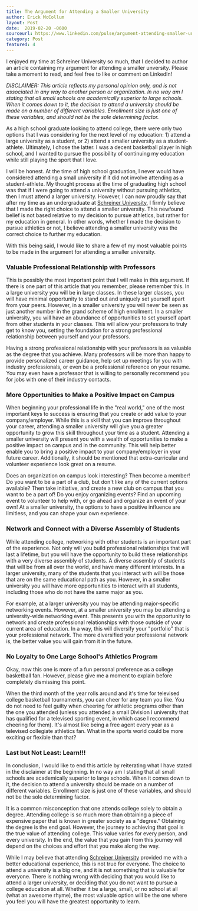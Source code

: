 ```yaml
---
title: The Argument for Attending a Smaller University
author: Erick McCollum
layout: Post
date:  2019-02-20 -0600
sourceurl: https://www.linkedin.com/pulse/argument-attending-smaller-university-frederick-erick-mccollum/
category: Post
featured: 4
---
```


I enjoyed my time at Schreiner University so much, that I decided to author an article containing my argument for attending a smaller unversity. Please take a moment to read, and feel free to like or comment on LinkedIn!

*DISCLAIMER: This article reflects my personal opinion only, and is not associated in any way to another person or organization. In no way am I stating that all small schools are academically superior to large schools. When it comes down to it, the decision to attend a university should be made on a number of different variables. Enrollment size is just one of these variables, and should not be the sole determining factor.*

As a high school graduate looking to attend college, there were only two options that I was considering for the next level of my education: 1) attend a large university as a student, or 2) attend a smaller university as a student-athlete. Ultimately, I chose the latter. I was a decent basketball player in high school, and I wanted to pursue the possibility of continuing my education while still playing the sport that I love.

I will be honest. At the time of high school graduation, I never would have considered attending a small university if it did not involve attending as a student-athlete. My thought process at the time of graduating high school was that if I were going to attend a university without pursuing athletics, then I must attend a larger university. However, I can now proudly say that after my time as an undergraduate at [Schreiner University](https://schreiner.edu/), I firmly believe that I made the right choice to attend a smaller university. This newfound belief is not based relative to my decision to pursue athletics, but rather for my education in general. In other words, whether I made the decision to pursue athletics or not, I believe attending a smaller university was the correct choice to further my education.
  
With this being said, I would like to share a few of my most valuable points to be made in the argument for attending a smaller university.

### Valuable Professional Relationship with Professors

This is possibly the most important point that I will make in this argument. If there is one part of this article that you remember, please remember this. In a large university you will be in large classes. In these larger classes, you will have minimal opportunity to stand out and uniquely set yourself apart from your peers. However, in a smaller university you will never be seen as just another number in the grand scheme of high enrollment. In a smaller university, you will have an abundance of opportunities to set yourself apart from other students in your classes. This will allow your professors to truly get to know you, setting the foundation for a strong professional relationship between yourself and your professors.

Having a strong professional relationship with your professors is as valuable as the degree that you achieve. Many professors will be more than happy to provide personalized career guidance, help set up meetings for you with industry professionals, or even be a professional reference on your resume. You may even have a professor that is willing to personally recommend you for jobs with one of their industry contacts.
    
### More Opportunities to Make a Positive Impact on Campus

When beginning your professional life in the "real world," one of the most important keys to success is ensuring that you create or add value to your company/employer. While this is a skill that you can improve throughout your career, attending a smaller university will give you a greater opportunity to grow this skill throughout your time as a student. Attending a smaller university will present you with a wealth of opportunities to make a positive impact on campus and in the community. This will help better enable you to bring a positive impact to your company/employer in your future career. Additionally, it should be mentioned that extra-curricular and volunteer experience look great on a resume.
 
Does an organization on campus look interesting? Then become a member! Do you want to be a part of a club, but don't like any of the current options available? Then take initiative, and create a new club on campus that you want to be a part of! Do you enjoy organizing events? Find an upcoming event to volunteer to help with, or go ahead and organize an event of your own! At a smaller university, the options to have a positive influence are limitless, and you can shape your own experience.
   
### Network and Connect with a Diverse Assembly of Students

While attending college, networking with other students is an important part of the experience. Not only will you build professional relationships that will last a lifetime, but you will have the opportunity to build these relationships with a very diverse assembly of students. A diverse assembly of students that will be from all over the world, and have many different interests. In a larger university, many of the students that you interact with will be those that are on the same educational path as you. However, in a smaller university you will have more opportunities to interact with all students, including those who do not have the same major as you.
   
For example, at a larger university you may be attending major-specific networking events. However, at a smaller university you may be attending a university-wide networking event. This presents you with the opportunity to network and create professional relationships with those outside of your current area of education. In a way, this will diversify your "portfolio" that is your professional network. The more diversified your professional network is, the better value you will gain from it in the future.
   
### No Loyalty to One Large School's Athletics Program

Okay, now this one is more of a fun personal preference as a college basketball fan. However, please give me a moment to explain before completely dismissing this point. 

When the third month of the year rolls around and it's time for televised college basketball tournaments, you can cheer for any team you like. You do not need to feel guilty when cheering for athletic programs other than the one you attended (unless you attended a small Division I university that has qualified for a televised sporting event, in which case I recommend cheering for them). It's almost like being a free agent every year as a televised collegiate athletics fan. What in the sports world could be more exciting or flexible than that?
    
### Last but Not Least: Learn!!!

In conclusion, I would like to end this article by reiterating what I have stated in the disclaimer at the beginning. In no way am I stating that all small schools are academically superior to large schools. When it comes down to it, the decision to attend a university should be made on a number of different variables. Enrollment size is just one of these variables, and should not be the sole determining factor.
  
It is a common misconception that one attends college solely to obtain a degree. Attending college is so much more than obtaining a piece of expensive paper that is known in greater society as a "degree." Obtaining the degree is the end goal. However, the journey to achieving that goal is the true value of attending college. This value varies for every person, and every university. In the end, the value that you gain from this journey will depend on the choices and effort that you make along the way.
   
While I may believe that attending [Schreiner University](https://schreiner.edu/) provided me with a better educational experience, this is not true for everyone. The choice to attend a university is a big one, and it is not something that is valuable for everyone. There is nothing wrong with deciding that you would like to attend a larger university, or deciding that you do not want to pursue a college education at all. Whether it be a large, small, or no school at all (what an awesome rhyme), the most valuable option will be the one where you feel you will have the greatest opportunity to learn.